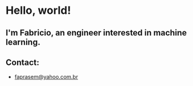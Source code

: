 # Hello, world!

## I'm Fabricio, an engineer interested in machine learning.

## Contact:
- faprasem@yahoo.com.br
